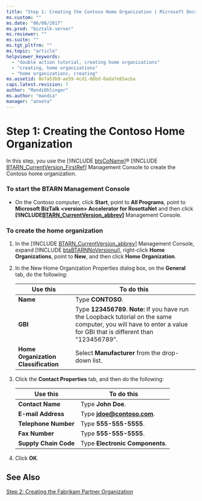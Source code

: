 ```yaml
---
title: "Step 1: Creating the Contoso Home Organization | Microsoft Docs"
ms.custom: ""
ms.date: "06/08/2017"
ms.prod: "biztalk-server"
ms.reviewer: ""
ms.suite: ""
ms.tgt_pltfrm: ""
ms.topic: "article"
helpviewer_keywords: 
  - "double action tutorial, creating home organizations"
  - "creating, home organizations"
  - "home organizations, creating"
ms.assetid: 0e7a53b9-ae59-4cd1-88bd-0ada7e65acba
caps.latest.revision: 7
author: "MandiOhlinger"
ms.author: "mandia"
manager: "anneta"
---
```

# Step 1: Creating the Contoso Home Organization
In this step, you use the [!INCLUDE [btsCoName](../../includes/btsconame-md.md)]® [!INCLUDE [BTARN_CurrentVersion_FirstRef](../../includes/btarn-currentversion-firstref-md.md)] Management Console to create the Contoso home organization.  

### To start the BTARN Management Console  

- On the Contoso computer, click <strong>Start</strong>, point to <strong>All Programs</strong>, point to <strong>Microsoft  BizTalk \<version\> Accelerator for RosettaNet</strong> and then click <strong><!-- BEGIN ERROR INCLUDE: Unable to resolve [!INCLUDE[BTARN_CurrentVersion_abbrev](../../includes/btarn-currentversion-abbrev-md.md)]: Path(D:/a/1/s/target_repo/biztalk/adapters-and-accelerators/accelerator-rosettanet/step-1-creating-the-contoso-home-organization.md) contains invalid char.
  Parameter name: path -->[!INCLUDE[BTARN_CurrentVersion_abbrev](../../includes/btarn-currentversion-abbrev-md.md)]<!--END ERROR INCLUDE --></strong> Management Console.  

### To create the home organization  

1. In the [!INCLUDE [BTARN_CurrentVersion_abbrev](../../includes/btarn-currentversion-abbrev-md.md)] Management Console, expand [!INCLUDE [btaBTARNNoVersionui](../../includes/btabtarnnoversionui-md.md)], right-click <strong>Home Organizations</strong>, point to <strong>New</strong>, and then click <strong>Home Organization</strong>.  

2. In the New Home Organization Properties dialog box, on the **General** tab, do the following:  


   |                     Use this                      |                                                                                           To do this                                                                                            |
   |---------------------------------------------------|-------------------------------------------------------------------------------------------------------------------------------------------------------------------------------------------------|
   |               <strong>Name</strong>               |                                                                                 Type <strong>CONTOSO</strong>.                                                                                  |
   |               <strong>GBI</strong>                | Type <strong>123456789</strong>. <strong>Note:</strong>  If you have run the Loopback tutorial on the same computer, you will have to enter a value for GBI that is different than "123456789". |
   | <strong>Home Organization Classification</strong> |                                                                  Select <strong>Manufacturer</strong> from the drop-down list.                                                                  |


3. Click the **Contact Properties** tab, and then do the following:  


   |              Use this              |                  To do this                  |
   |------------------------------------|----------------------------------------------|
   |   <strong>Contact Name</strong>    |       Type <strong>John Doe</strong>.        |
   |  <strong>E-mail Address</strong>   |   Type <strong>jdoe@contoso.com</strong>.    |
   | <strong>Telephone Number</strong>  |     Type <strong>555-555-5555</strong>.      |
   |    <strong>Fax Number</strong>     |     Type <strong>555-555-5555</strong>.      |
   | <strong>Supply Chain Code</strong> | Type <strong>Electronic Components</strong>. |


4. Click **OK**.  

## See Also  
 [Step 2: Creating the Fabrikam Partner Organization](../../adapters-and-accelerators/accelerator-rosettanet/step-2-creating-the-fabrikam-partner-organization.md)